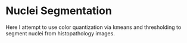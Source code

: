 # Nuclei Segmentation

Here I attempt to use color quantization via kmeans and thresholding to segment nuclei from histopathology images. 
